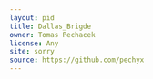 ```yaml
---
layout: pid
title: Dallas_Brigde
owner: Tomas Pechacek
license: Any
site: sorry
source: https://github.com/pechyx
---
```

